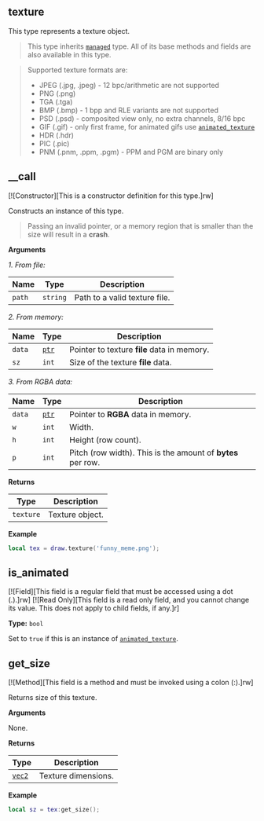 ## texture

This type represents a texture object.

> This type inherits [`managed`](https://lua.fatality.win/managed.html "This type represents a managed object. You cannot create an instance of this type directly.") type. All of its base methods and fields are also available in this type.

> Supported texture formats are:
> * JPEG (.jpg, .jpeg) - 12 bpc/arithmetic are not supported
> * PNG (.png)
> * TGA (.tga) 
> * BMP (.bmp) - 1 bpp and RLE variants are not supported
> * PSD (.psd) - composited view only, no extra channels, 8/16 bpc
> * GIF (.gif) - only first frame, for animated gifs use [`animated_texture`](https://lua.fatality.win/animated-texture.html "This type is an animated texture. This texture type only supports GIF types, and does not support APNG.")
> * HDR (.hdr)
> * PIC (.pic)
> * PNM (.pnm, .ppm, .pgm) - PPM and PGM are binary only

## __call

[![Constructor][This is a constructor definition for this type.]rw]

Constructs an instance of this type.

> Passing an invalid pointer, or a memory region that is smaller than the size will result in a **crash**.

**Arguments**

*1. From file:*

| Name | Type | Description |
| ---- | ---- | ----------- |
| `path` | `string` | Path to a valid texture file. |

*2. From memory:*

| Name | Type | Description |
| ---- | ---- | ----------- |
| `data` | [`ptr`](https://lua.fatality.win/ptr.html "This type is a literal pointer.") | Pointer to texture **file** data in memory. |
| `sz` | `int` | Size of the texture **file** data. |

*3. From RGBA data:*

| Name | Type | Description |
| ---- | ---- | ----------- |
| `data` | [`ptr`](https://lua.fatality.win/ptr.html "This type is a literal pointer.") | Pointer to **RGBA** data in memory. |
| `w` | `int` | Width. |
| `h` | `int` | Height (row count). |
| `p` | `int` | Pitch (row width). This is the amount of **bytes** per row. |

**Returns**

| Type | Description |
| ---- | ----------- |
| `texture` | Texture object. |

**Example**

```lua
local tex = draw.texture('funny_meme.png');
```

## is_animated

[![Field][This field is a regular field that must be accessed using a dot (.).]rw]
[![Read Only][This field is a read only field, and you cannot change its value. This does not apply to child fields, if any.]r]

**Type:** `bool`

Set to `true` if this is an instance of [`animated_texture`](https://lua.fatality.win/animated-texture.html "This type is an animated texture. This texture type only supports GIF types, and does not support APNG.").

## get_size

[![Method][This field is a method and must be invoked using a colon (:).]rw]

Returns size of this texture.

**Arguments**

None.

**Returns**

| Type | Description |
| ---- | ----------- |
| [`vec2`](https://lua.fatality.win/vec2.html "This type is a 2D vector used within the rendering system.") | Texture dimensions. |

**Example**

```lua
local sz = tex:get_size();
```